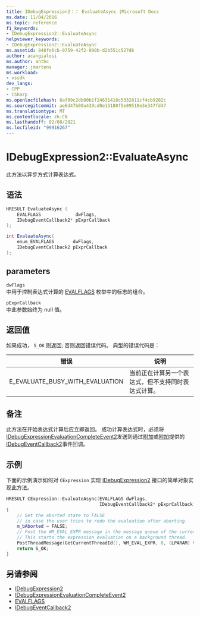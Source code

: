 ```yaml
---
title: IDebugExpression2：： EvaluateAsync |Microsoft Docs
ms.date: 11/04/2016
ms.topic: reference
f1_keywords:
- IDebugExpression2::EvaluateAsync
helpviewer_keywords:
- IDebugExpression2::EvaluateAsync
ms.assetid: 848fe6cb-0759-42f2-890b-d2b551c527d6
author: acangialosi
ms.author: anthc
manager: jmartens
ms.workload:
- vssdk
dev_langs:
- CPP
- CSharp
ms.openlocfilehash: 8af09c2db00b1f24631418c5332811cf4cb9202c
ms.sourcegitcommit: ae6d47b09a439cd0e13180f5e89510e3e347fd47
ms.translationtype: MT
ms.contentlocale: zh-CN
ms.lasthandoff: 02/08/2021
ms.locfileid: "99916267"
---
```

# <a name="idebugexpression2evaluateasync"></a>IDebugExpression2::EvaluateAsync
此方法以异步方式计算表达式。

## <a name="syntax"></a>语法

```cpp
HRESULT EvaluateAsync (
    EVALFLAGS             dwFlags,
    IDebugEventCallback2* pExprCallback
);
```

```csharp
int EvaluateAsync(
    enum_EVALFLAGS       dwFlags,
    IDebugEventCallback2 pExprCallback
);
```

## <a name="parameters"></a>parameters
`dwFlags`\
中用于控制表达式计算的 [EVALFLAGS](../../../extensibility/debugger/reference/evalflags.md) 枚举中的标志的组合。

`pExprCallback`\
中此参数始终为 null 值。

## <a name="return-value"></a>返回值
如果成功， `S_OK` 则返回; 否则返回错误代码。 典型的错误代码是：

|错误|说明|
|-----------|-----------------|
|E_EVALUATE_BUSY_WITH_EVALUATION|当前正在计算另一个表达式，但不支持同时表达式计算。|

## <a name="remarks"></a>备注
此方法在开始表达式计算后应立即返回。 成功计算表达式时，必须将[IDebugExpressionEvaluationCompleteEvent2](../../../extensibility/debugger/reference/idebugexpressionevaluationcompleteevent2.md)发送到通过[附加](../../../extensibility/debugger/reference/idebugprogram2-attach.md)或[附加](../../../extensibility/debugger/reference/idebugengine2-attach.md)提供的[IDebugEventCallback2](../../../extensibility/debugger/reference/idebugeventcallback2.md)事件回调。

## <a name="example"></a>示例
下面的示例演示如何对 `CExpression` 实现 [IDebugExpression2](../../../extensibility/debugger/reference/idebugexpression2.md) 接口的简单对象实现此方法。

```cpp
HRESULT CExpression::EvaluateAsync(EVALFLAGS dwFlags,
                                   IDebugEventCallback2* pExprCallback)
{
    // Set the aborted state to FALSE
    // in case the user tries to redo the evaluation after aborting.
    m_bAborted = FALSE;
    // Post the WM_EVAL_EXPR message in the message queue of the current thread.
    // This starts the expression evaluation on a background thread.
    PostThreadMessage(GetCurrentThreadId(), WM_EVAL_EXPR, 0, (LPARAM) this);
    return S_OK;
}
```

## <a name="see-also"></a>另请参阅
- [IDebugExpression2](../../../extensibility/debugger/reference/idebugexpression2.md)
- [IDebugExpressionEvaluationCompleteEvent2](../../../extensibility/debugger/reference/idebugexpressionevaluationcompleteevent2.md)
- [EVALFLAGS](../../../extensibility/debugger/reference/evalflags.md)
- [IDebugEventCallback2](../../../extensibility/debugger/reference/idebugeventcallback2.md)

